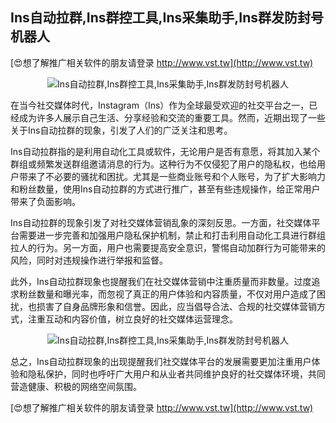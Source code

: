 ## **Ins自动拉群,Ins群控工具,Ins采集助手,Ins群发防封号机器人**

[😍想了解推广相关软件的朋友请登录 http://www.vst.tw](http://www.vst.tw)

 <center><img src="https://vst.tw/MP4/tuiguang/png/5.png" alt="Ins自动拉群,Ins群控工具,Ins采集助手,Ins群发防封号机器人"></center>

在当今社交媒体时代，Instagram（Ins）作为全球最受欢迎的社交平台之一，已经成为许多人展示自己生活、分享经验和交流的重要工具。然而，近期出现了一些关于Ins自动拉群的现象，引发了人们的广泛关注和思考。

Ins自动拉群指的是利用自动化工具或软件，无论用户是否有意愿，将其加入某个群组或频繁发送群组邀请消息的行为。这种行为不仅侵犯了用户的隐私权，也给用户带来了不必要的骚扰和困扰。尤其是一些商业账号和个人账号，为了扩大影响力和粉丝数量，使用Ins自动拉群的方式进行推广，甚至有些违规操作，给正常用户带来了负面影响。

Ins自动拉群的现象引发了对社交媒体营销乱象的深刻反思。一方面，社交媒体平台需要进一步完善和加强用户隐私保护机制，禁止和打击利用自动化工具进行群组拉人的行为。另一方面，用户也需要提高安全意识，警惕自动加群行为可能带来的风险，同时对违规操作进行举报和监督。

此外，Ins自动拉群现象也提醒我们在社交媒体营销中注重质量而非数量。过度追求粉丝数量和曝光率，而忽视了真正的用户体验和内容质量，不仅对用户造成了困扰，也损害了自身品牌形象和信誉。因此，应当倡导合法、合规的社交媒体营销方式，注重互动和内容价值，树立良好的社交媒体运营理念。

 <center><img src="https://vst.tw/MP4/tuiguang/png/7.png" alt="Ins自动拉群,Ins群控工具,Ins采集助手,Ins群发防封号机器人"></center>

总之，Ins自动拉群现象的出现提醒我们社交媒体平台的发展需要更加注重用户体验和隐私保护，同时也呼吁广大用户和从业者共同维护良好的社交媒体环境，共同营造健康、积极的网络空间氛围。

[😍想了解推广相关软件的朋友请登录 http://www.vst.tw](http://www.vst.tw)



